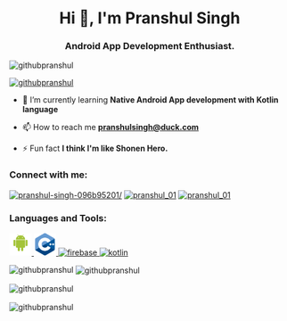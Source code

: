 <h1 align="center">Hi 👋, I'm Pranshul Singh</h1>
<h3 align="center">Android App Development Enthusiast.</h3>

<p align="left"> <img src="https://komarev.com/ghpvc/?username=githubpranshul&label=Profile%20views&color=0e75b6&style=flat" alt="githubpranshul" /> </p>

<p align="left"> <a href="https://github.com/ryo-ma/github-profile-trophy"><img src="https://github-profile-trophy.vercel.app/?username=githubpranshul" alt="githubpranshul" /></a> </p>

- 🌱 I’m currently learning **Native Android App development with Kotlin language**

- 📫 How to reach me **pranshulsingh@duck.com**

- ⚡ Fun fact **I think I'm like Shonen Hero.**

<h3 align="left">Connect with me:</h3>
<p align="left">
<a href="https://linkedin.com/in/pranshul-singh-096b95201/" target="blank"><img align="center" src="https://raw.githubusercontent.com/rahuldkjain/github-profile-readme-generator/master/src/images/icons/Social/linked-in-alt.svg" alt="pranshul-singh-096b95201/" height="30" width="40" /></a>
<a href="https://codeforces.com/profile/pranshul_01" target="blank"><img align="center" src="https://raw.githubusercontent.com/rahuldkjain/github-profile-readme-generator/master/src/images/icons/Social/codeforces.svg" alt="pranshul_01" height="30" width="40" /></a>
<a href="https://www.leetcode.com/pranshul_01" target="blank"><img align="center" src="https://raw.githubusercontent.com/rahuldkjain/github-profile-readme-generator/master/src/images/icons/Social/leet-code.svg" alt="pranshul_01" height="30" width="40" /></a>
</p>

<h3 align="left">Languages and Tools:</h3>
<p align="left"> <a href="https://developer.android.com" target="_blank" rel="noreferrer"> <img src="https://raw.githubusercontent.com/devicons/devicon/master/icons/android/android-original-wordmark.svg" alt="android" width="40" height="40"/> </a> <a href="https://www.w3schools.com/cpp/" target="_blank" rel="noreferrer"> <img src="https://raw.githubusercontent.com/devicons/devicon/master/icons/cplusplus/cplusplus-original.svg" alt="cplusplus" width="40" height="40"/> </a> <a href="https://firebase.google.com/" target="_blank" rel="noreferrer"> <img src="https://www.vectorlogo.zone/logos/firebase/firebase-icon.svg" alt="firebase" width="40" height="40"/> </a> <a href="https://kotlinlang.org" target="_blank" rel="noreferrer"> <img src="https://www.vectorlogo.zone/logos/kotlinlang/kotlinlang-icon.svg" alt="kotlin" width="40" height="40"/> </a> </p>

<p><img align="left" src="https://github-readme-stats.vercel.app/api/top-langs?username=githubpranshul&show_icons=true&locale=en&layout=compact" alt="githubpranshul" /></p>

<p>&nbsp;<img align="center" src="https://github-readme-stats.vercel.app/api?username=githubpranshul&show_icons=true&locale=en" alt="githubpranshul" /></p>

<p><img align="center" src="https://github-readme-streak-stats.herokuapp.com/?user=githubpranshul&" alt="githubpranshul" /></p>

<p><img align="center" src="https://github-readme-stats.vercel.app/api/top-langs?username=githubpranshul&show_icons=true&locale=en&layout=compact" alt="githubpranshul" /></p>

